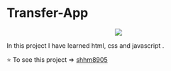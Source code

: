 # Transfer-App

<p align="center">
  <img src="https://github.com/shhm8905/Transfer-App/blob/master/transfer1.png" />
</p>

In this project I have learned html, css and javascript .

⭐️ To see this project => [shhm8905](https://shhm8905.github.io/Transfer-App/)
